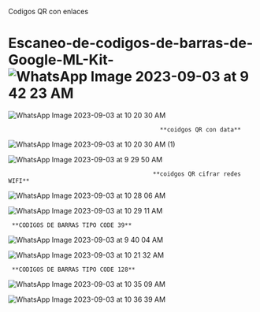 Codigos QR con enlaces

# Escaneo-de-codigos-de-barras-de-Google-ML-Kit-![WhatsApp Image 2023-09-03 at 9 42 23 AM](https://github.com/AndersonDavidJaime/Escaneo-de-codigos-de-barras-de-Google-ML-Kit-/assets/124792573/4b6f8fa0-f93a-4906-b4da-96e7f2214110)
![WhatsApp Image 2023-09-03 at 10 20 30 AM](https://github.com/AndersonDavidJaime/Escaneo-de-codigos-de-barras-de-Google-ML-Kit-/assets/124792573/d40fac97-3292-44ac-8498-576ece5dbb82)



                                               **coidgos QR con data**

![WhatsApp Image 2023-09-03 at 10 20 30 AM (1)](https://github.com/AndersonDavidJaime/Escaneo-de-codigos-de-barras-de-Google-ML-Kit-/assets/124792573/30feb93f-6526-4d3d-bd59-45fbd96cf251)

![WhatsApp Image 2023-09-03 at 9 29 50 AM](https://github.com/AndersonDavidJaime/Escaneo-de-codigos-de-barras-de-Google-ML-Kit-/assets/124792573/498f3629-45e9-4f08-a7d1-29567d0219f5)


                                             **coidgos QR cifrar redes WIFI**

![WhatsApp Image 2023-09-03 at 10 28 06 AM](https://github.com/AndersonDavidJaime/Escaneo-de-codigos-de-barras-de-Google-ML-Kit-/assets/124792573/a2c6b1b7-a8d0-4a18-8181-fa04056ced09)


![WhatsApp Image 2023-09-03 at 10 29 11 AM](https://github.com/AndersonDavidJaime/Escaneo-de-codigos-de-barras-de-Google-ML-Kit-/assets/124792573/e0576d7d-8c85-4201-a0ee-936e51794a7e)



     **CODIGOS DE BARRAS TIPO CODE 39**

![WhatsApp Image 2023-09-03 at 9 40 04 AM](https://github.com/AndersonDavidJaime/Escaneo-de-codigos-de-barras-de-Google-ML-Kit-/assets/124792573/85e28ebc-073f-4f39-91d3-050d212a238b)

![WhatsApp Image 2023-09-03 at 10 21 32 AM](https://github.com/AndersonDavidJaime/Escaneo-de-codigos-de-barras-de-Google-ML-Kit-/assets/124792573/13312368-4d37-4ac0-9444-9948fde04c1d)



     **CODIGOS DE BARRAS TIPO CODE 128**
![WhatsApp Image 2023-09-03 at 10 35 09 AM](https://github.com/AndersonDavidJaime/Escaneo-de-codigos-de-barras-de-Google-ML-Kit-/assets/124792573/730748b6-3dac-4292-83cd-3c0c11708aae)

![WhatsApp Image 2023-09-03 at 10 36 39 AM](https://github.com/AndersonDavidJaime/Escaneo-de-codigos-de-barras-de-Google-ML-Kit-/assets/124792573/eb28fc1f-043f-440f-a428-4d73f9bba364)



     
    
